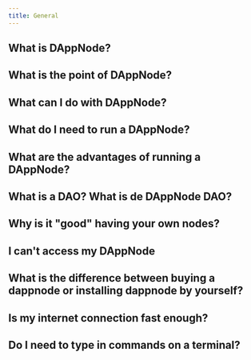 ```yaml
---
title: General
---
```


## What is DAppNode?

## What is the point of DAppNode?

## What can I do with DAppNode?

## What do I need to run a DAppNode?

## What are the advantages of running a DAppNode?

## What is a DAO? What is de DAppNode DAO?

## Why is it "good" having your own nodes?

## I can't access my DAppNode

## What is the difference between buying a dappnode or installing dappnode by yourself?

## Is my internet connection fast enough?

## Do I need to type in commands on a terminal?

